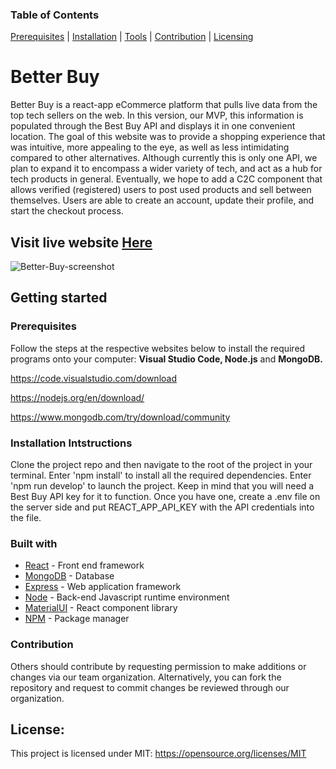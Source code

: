  ### Table of Contents 
 [Prerequisites](#prerequisites) | [Installation](#installation-intstructions) | [Tools](#built-with) | [Contribution](#contribution) | [Licensing](#licensing) 

# Better Buy 
 
   Better Buy is a react-app eCommerce platform that pulls live data from the top tech sellers on the web. In this version, our MVP, this information is populated through the Best Buy API and displays it in one convenient location. The goal of this website was to provide a shopping experience that was intuitive, more appealing to the eye, as well as less intimidating compared to other alternatives. Although currently this is only one API, we plan to expand it to encompass a wider variety of tech, and act as a hub for tech products in general. Eventually, we hope to add a C2C component that allows verified (registered) users to post used products and sell between themselves. Users are able to create an account, update their profile, and start the checkout process. 
   
  ## **Visit live website [Here](https://better-buy-shop.herokuapp.com/)**
   
  ![Better-Buy-screenshot](https://user-images.githubusercontent.com/84198162/150409462-192c9e3d-3b55-4587-9cf0-bbbde5d50e61.png)
  
   
 ## Getting started
    
 ### Prerequisites
    
 Follow the steps at the respective websites below to install the required programs onto your computer: **Visual Studio Code, Node.js** and **MongoDB.**

 https://code.visualstudio.com/download


 https://nodejs.org/en/download/


 https://www.mongodb.com/try/download/community

 

### Installation Intstructions
 Clone the project repo and then navigate to the root of the project in your terminal. Enter 'npm install' to install all the required dependencies. Enter 'npm run develop' to launch the project. Keep in mind that you will need a Best Buy API key for it to function. Once you have one, create a .env file on the server side and put REACT_APP_API_KEY with the API credentials into the file.

### Built with
- [React](https://reactjs.org/) - Front end framework
- [MongoDB](https://www.mongodb.com/) - Database
- [Express](https://expressjs.com/) - Web application framework
- [Node](https://nodejs.org/en/) - Back-end Javascript runtime environment
- [MaterialUI](https://mui.com/) - React component library
-  [NPM](https://www.npmjs.com/) - Package manager

### Contribution
  Others should contribute by requesting permission to make additions or changes via our team organization. Alternatively, you can fork the repository and request to commit changes be reviewed through our organization. 

## License:
This project is licensed under MIT: https://opensource.org/licenses/MIT

 
